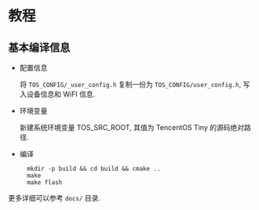 # 教程

## 基本编译信息

- 配置信息

    将 `TOS_CONFIG/_user_config.h` 复制一份为 `TOS_CONFIG/user_config.h`,
    写入设备信息和 WiFI 信息.

- 环境变量

    新建系统环境变量 TOS_SRC_ROOT, 其值为 TencentOS Tiny 的源码绝对路径.

- 编译

        mkdir -p build && cd build && cmake ..
        make
        make flash


更多详细可以参考 `docs/` 目录.
